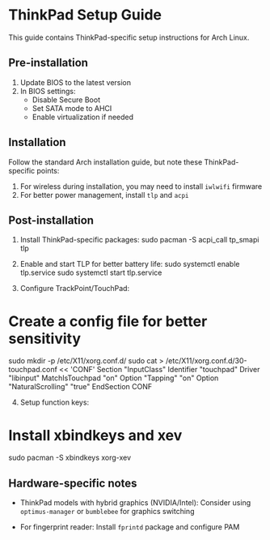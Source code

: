 # ThinkPad Setup Guide

This guide contains ThinkPad-specific setup instructions for Arch Linux.

## Pre-installation

1. Update BIOS to the latest version
2. In BIOS settings:
   - Disable Secure Boot
   - Set SATA mode to AHCI
   - Enable virtualization if needed

## Installation

Follow the standard Arch installation guide, but note these ThinkPad-specific points:

1. For wireless during installation, you may need to install `iwlwifi` firmware
2. For better power management, install `tlp` and `acpi`

## Post-installation

1. Install ThinkPad-specific packages:
sudo pacman -S acpi_call tp_smapi tlp

2. Enable and start TLP for better battery life:
sudo systemctl enable tlp.service
sudo systemctl start tlp.service

3. Configure TrackPoint/TouchPad:
# Create a config file for better sensitivity
sudo mkdir -p /etc/X11/xorg.conf.d/
sudo cat > /etc/X11/xorg.conf.d/30-touchpad.conf << 'CONF'
Section "InputClass"
Identifier "touchpad"
Driver "libinput"
MatchIsTouchpad "on"
Option "Tapping" "on"
Option "NaturalScrolling" "true"
EndSection
CONF

4. Setup function keys:
# Install xbindkeys and xev
sudo pacman -S xbindkeys xorg-xev

## Hardware-specific notes

- ThinkPad models with hybrid graphics (NVIDIA/Intel):
Consider using `optimus-manager` or `bumblebee` for graphics switching

- For fingerprint reader:
Install `fprintd` package and configure PAM
